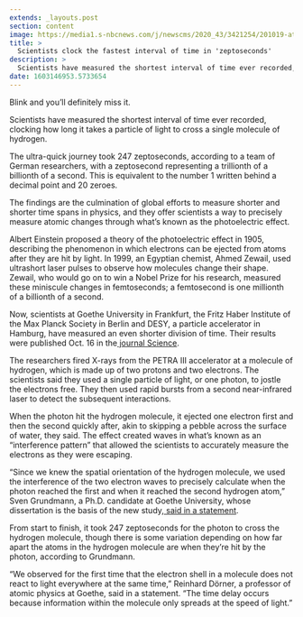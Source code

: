 ```yaml
--- 
extends: _layouts.post 
section: content 
image: https://media1.s-nbcnews.com/j/newscms/2020_43/3421254/201019-atomic-structure-mn-1140_f85df0158ce25f1ec2b548278568f63c.nbcnews-fp-1200-630.jpg 
title: > 
  Scientists clock the fastest interval of time in 'zeptoseconds' 
description: > 
  Scientists have measured the shortest interval of time ever recorded, clocking how long it takes a particle of light to cross a single molecule of hydrogen.The ultra-quick journey took 247 zeptoseconds, according to a team of German researchers, with a zeptosecond representing a trillionth of a billionth of a second.The scientists said they used a single particle of light, or one photon, to jostle the electrons free.The effect created waves in what’s known as an “interference pattern” that allowed the scientists to accurately measure the electrons as they were escaping.From start to finish, it took 247 zeptoseconds for the photon to cross the hydrogen molecule, though there is some variation depending on how far apart the atoms in the hydrogen molecule are when they’re hit by the photon, according to Grundmann. 
date: 1603146953.5733654 
--- 
```

<div><p class="endmarkEnabled">Blink and you&#8217;ll definitely miss it.</p><p class="endmarkEnabled">Scientists have measured the shortest interval of time ever recorded, clocking how long it takes a particle of light to cross a single molecule of hydrogen.</p><p></p><p id="taboolaReadMoreBelow"></p><p class="endmarkEnabled">The ultra-quick journey took 247 zeptoseconds, according to a team of German researchers, with a zeptosecond representing a trillionth of a billionth of a second. This is equivalent to the number 1 written behind a decimal point and 20 zeroes.</p><p class="endmarkEnabled">The findings are the culmination of global efforts to measure shorter and shorter time spans in physics, and they offer scientists a way to precisely measure atomic changes through what&#8217;s known as the photoelectric effect.</p><p class="endmarkEnabled">Albert Einstein proposed a theory of the photoelectric effect in 1905, describing the phenomenon in which electrons can be ejected from atoms after they are hit by light. In 1999, an Egyptian chemist, Ahmed Zewail, used ultrashort laser pulses to observe how molecules change their shape. Zewail, who would go on to win a Nobel Prize for his research, measured these miniscule changes in femtoseconds; a femtosecond is one millionth of a billionth of a second.</p><p class="endmarkEnabled">Now, scientists at Goethe University in Frankfurt, the Fritz Haber Institute of the Max Planck Society in Berlin and DESY, a particle accelerator in Hamburg, have measured an even shorter division of time. Their results were published Oct. 16 in the<a href="https://science.sciencemag.org/content/370/6514/339"> journal Science</a>.</p><p></p><p class="endmarkEnabled">The researchers fired X-rays from the PETRA III accelerator at a molecule of hydrogen, which is made up of two protons and two electrons. The scientists said they used a single particle of light, or one photon, to jostle the electrons free. They then used rapid bursts from a second near-infrared laser to detect the subsequent interactions.</p><p class="endmarkEnabled">When the photon hit the hydrogen molecule, it ejected one electron first and then the second quickly after, akin to skipping a pebble across the surface of water, they said. The effect created waves in what&#8217;s known as an &#8220;interference pattern&#8221; that allowed the scientists to accurately measure the electrons as they were escaping.</p><p class="endmarkEnabled">&#8220;Since we knew the spatial orientation of the hydrogen molecule, we used the interference of the two electron waves to precisely calculate when the photon reached the first and when it reached the second hydrogen atom,&#8221; Sven Grundmann, a Ph.D. candidate at Goethe University, whose dissertation is the basis of the new study,<a href="https://aktuelles.uni-frankfurt.de/englisch/physics-zeptoseconds-new-world-record-in-short-time-measurement/"> said in a statement</a>.</p><p class="endmarkEnabled">From start to finish, it took 247 zeptoseconds for the photon to cross the hydrogen molecule, though there is some variation depending on how far apart the atoms in the hydrogen molecule are when they&#8217;re hit by the photon, according to Grundmann.</p><p></p><p class="endmarkEnabled">&#8220;We observed for the first time that the electron shell in a molecule does not react to light everywhere at the same time,&#8221; Reinhard D&#246;rner, a professor of atomic physics at Goethe, said in a statement. &#8220;The time delay occurs because information within the molecule only spreads at the speed of light.&#8221;</p></div>